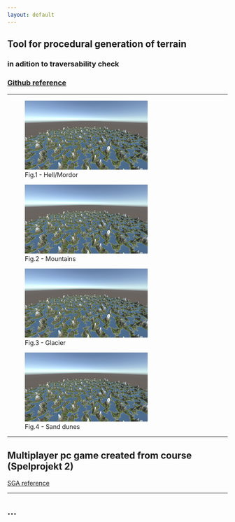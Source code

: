 ```yaml
---
layout: default
---
```



## Tool for procedural generation of terrain
### in adition to traversability check

### [Github reference](https://github.com/slypez/Procedural_generation_of_terrain)

***
<div> 
<figure>
  <img width="281" height="158" src="images/terrain/Mountains_2.png">
  <div> 
  <figcaption>Fig.1 - Hell/Mordor</figcaption>
  </div>

</figure>

<figure>
  <img width="281" height="158" src="images/terrain/Mountains_2.png">
  <div> 
  <figcaption>Fig.2 - Mountains</figcaption>
  </div> 
</figure>
</div>

<div> 
<figure>
  <img width="281" height="158" src="images/terrain/Mountains_2.png">
  <div>
  <figcaption>Fig.3 - Glacier</figcaption>
  </div>
</figure>

<figure>
  <img width="281" height="158" src="images/terrain/Mountains_2.png">
  <div>
  <figcaption>Fig.4 - Sand dunes</figcaption>
  </div>
</figure>
</div>

***

## Multiplayer pc game created from course (Spelprojekt 2)

[SGA reference](https://www.gameawards.se/Games/2019/re%3ASurge)

***

## ...
